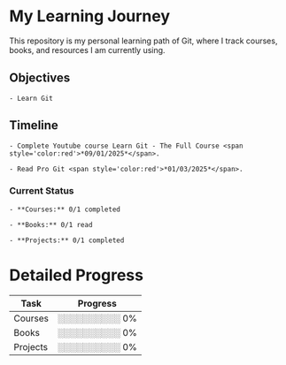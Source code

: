 # My Learning Journey

This repository is my personal learning path of Git, where I track courses, books, and resources I am currently using.

## Objectives

	- Learn Git

## Timeline

	- Complete Youtube course Learn Git - The Full Course <span style='color:red'>*09/01/2025*</span>.

	- Read Pro Git <span style='color:red'>*01/03/2025*</span>.

### Current Status

	- **Courses:** 0/1 completed

	- **Books:** 0/1 read

	- **Projects:** 0/1 completed

# Detailed Progress

| Task       | Progress  |
|------------|-----------|
| Courses | ░░░░░░░░░░ 0% |
| Books | ░░░░░░░░░░ 0% |
| Projects | ░░░░░░░░░░ 0% |

